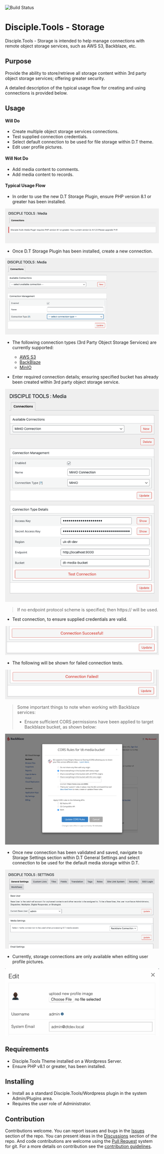 ![Build Status](https://github.com/DiscipleTools/disciple-tools-storage/actions/workflows/ci.yml/badge.svg?branch=master)

# Disciple.Tools - Storage

Disciple.Tools - Storage is intended to help manage connections with remote object storage services, such as AWS S3, Backblaze, etc.

## Purpose

Provide the ability to store/retrieve all storage content within 3rd party object storage services; offering greater security.

A detailed description of the typical usage flow for creating and using connections is provided below.

## Usage

#### Will Do

- Create multiple object storage services connections.
- Test supplied connection credentials.
- Select default connection to be used for file storage within D.T theme.
- Edit user profile pictures.

#### Will Not Do

- Add media content to comments.
- Add media content to records.

#### Typical Usage Flow

- In order to use the new D.T Storage Plugin, ensure PHP version 8.1 or greater has been installed.

![0](/documentation/readme/imgs/0.png)

- Once D.T Storage Plugin has been installed, create a new connection.

![1](/documentation/readme/imgs/1.png)

- The following connection types (3rd Party Object Storage Services) are currently supported:
  - [AWS S3](https://aws.amazon.com/s3/)
  - [BackBlaze](https://www.backblaze.com/)
  - [MinIO](https://min.io/)


- Enter required connection details; ensuring specified bucket has already been created within 3rd party object storage service.

![2](/documentation/readme/imgs/2.png)

> If no endpoint protocol scheme is specified; then https:// will be used.

- Test connection, to ensure supplied credentials are valid.

![3](/documentation/readme/imgs/3.png)

- The following will be shown for failed connection tests.

![4](/documentation/readme/imgs/4.png)

> Some important things to note when working with Backblaze services:
>
> - Ensure sufficient CORS permissions have been applied to target Backblaze bucket, as shown below:

![5](/documentation/readme/imgs/5.png)

- Once new connection has been validated and saved, navigate to Storage Settings section within D.T General Settings and select connection to be used for the default media storage within D.T.

![6](/documentation/readme/imgs/6.png)

- Currently, storage connections are only available when editing user profile pictures.

![7](/documentation/readme/imgs/7.png)

## Requirements

- Disciple.Tools Theme installed on a Wordpress Server.
- Ensure PHP v8.1 or greater, has been installed.

## Installing

- Install as a standard Disciple.Tools/Wordpress plugin in the system Admin/Plugins area.
- Requires the user role of Administrator.

## Contribution

Contributions welcome. You can report issues and bugs in the
[Issues](https://github.com/DiscipleTools/disciple-tools-storage/issues) section of the repo. You can present ideas
in the [Discussions](https://github.com/DiscipleTools/disciple-tools-storage/discussions) section of the repo. And
code contributions are welcome using the [Pull Request](https://github.com/DiscipleTools/disciple-tools-storage/pulls)
system for git. For a more details on contribution see the
[contribution guidelines](https://github.com/DiscipleTools/disciple-tools-storage/blob/master/CONTRIBUTING.md).
